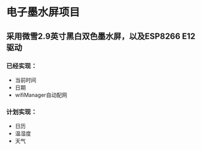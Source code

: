 # 电子墨水屏项目

## 采用微雪2.9英寸黑白双色墨水屏，以及ESP8266 E12驱动

### 已经实现：
- 当前时间
- 日期
- wifiManager自动配网
### 计划实现：
- 日历
- 温湿度
- 天气
